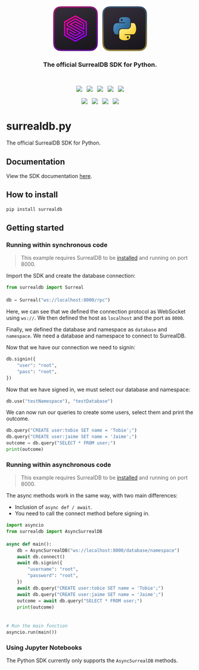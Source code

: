 <br>

<p align="center">
	<img width=120 src="https://raw.githubusercontent.com/surrealdb/icons/main/surreal.svg" />
	&nbsp;
	<img width=120 src="https://raw.githubusercontent.com/surrealdb/icons/main/python.svg" />
</p>

<h3 align="center">The official SurrealDB SDK for Python.</h3>

<br>

<p align="center">
	<a href="https://github.com/surrealdb/surrealdb.py"><img src="https://img.shields.io/badge/status-beta-ff00bb.svg?style=flat-square"></a>
	&nbsp;
	<a href="https://surrealdb.com/docs/integration/libraries/javascript"><img src="https://img.shields.io/badge/docs-view-44cc11.svg?style=flat-square"></a>
	&nbsp;
	<a href="https://pypi.org/project/surrealdb/"><img src="https://img.shields.io/pypi/v/surrealdb?style=flat-square"></a>
    &nbsp;
    <a href="https://pypi.org/project/surrealdb/"><img src="https://img.shields.io/pypi/dm/surrealdb?style=flat-square"></a>    
	&nbsp;
	<a href="https://pypi.org/project/surrealdb/"><img src="https://img.shields.io/pypi/pyversions/surrealdb?style=flat-square"></a>
</p>

<p align="center">
	<a href="https://surrealdb.com/discord"><img src="https://img.shields.io/discord/902568124350599239?label=discord&style=flat-square&color=5a66f6"></a>
	&nbsp;
    <a href="https://twitter.com/surrealdb"><img src="https://img.shields.io/badge/twitter-follow_us-1d9bf0.svg?style=flat-square"></a>
    &nbsp;
    <a href="https://www.linkedin.com/company/surrealdb/"><img src="https://img.shields.io/badge/linkedin-connect_with_us-0a66c2.svg?style=flat-square"></a>
    &nbsp;
    <a href="https://www.youtube.com/channel/UCjf2teVEuYVvvVC-gFZNq6w"><img src="https://img.shields.io/badge/youtube-subscribe-fc1c1c.svg?style=flat-square"></a>
</p>

# surrealdb.py

The official SurrealDB SDK for Python.

## Documentation

View the SDK documentation [here](https://surrealdb.com/docs/integration/libraries/python).

## How to install

```sh
pip install surrealdb
```

## Getting started

### Running within synchronous code

> This example requires SurrealDB to be [installed](https://surrealdb.com/install) and running on port 8000.

Import the SDK and create the database connection:

```python
from surrealdb import Surreal

db = Surreal("ws://localhost:8000/rpc")
```

Here, we can see that we defined the connection protocol as WebSocket using `ws://`. We then defined the host as `localhost` and the port as `8000`.

Finally, we defined the database and namespace as `database` and `namespace`.
We need a database and namespace to connect to SurrealDB. 

Now that we have our connection we need to signin:

```python
db.signin({
    "user": "root",
    "pass": "root",
})
```

Now that we have signed in, we must select our database and namespace:

```python
db.use("testNamespace"), "testDatabase")
```

We can now run our queries to create some users, select them and print the outcome.

```python
db.query("CREATE user:tobie SET name = 'Tobie';")
db.query("CREATE user:jaime SET name = 'Jaime';")
outcome = db.query("SELECT * FROM user;")
print(outcome)
```

### Running within asynchronous code

> This example requires SurrealDB to be [installed](https://surrealdb.com/install) and running on port 8000.

The async methods work in the same way, with two main differences:
- Inclusion of `async def / await`.
- You need to call the connect method before signing in.

```python
import asyncio
from surrealdb import AsyncSurrealDB

async def main():
    db = AsyncSurrealDB("ws://localhost:8000/database/namespace")
    await db.connect()
    await db.signin({
        "username": "root",
        "password": "root",
    })
    await db.query("CREATE user:tobie SET name = 'Tobie';")
    await db.query("CREATE user:jaime SET name = 'Jaime';")
    outcome = await db.query("SELECT * FROM user;")
    print(outcome)


# Run the main function
asyncio.run(main())
```

### Using Jupyter Notebooks

The Python SDK currently only supports the `AsyncSurrealDB` methods.
